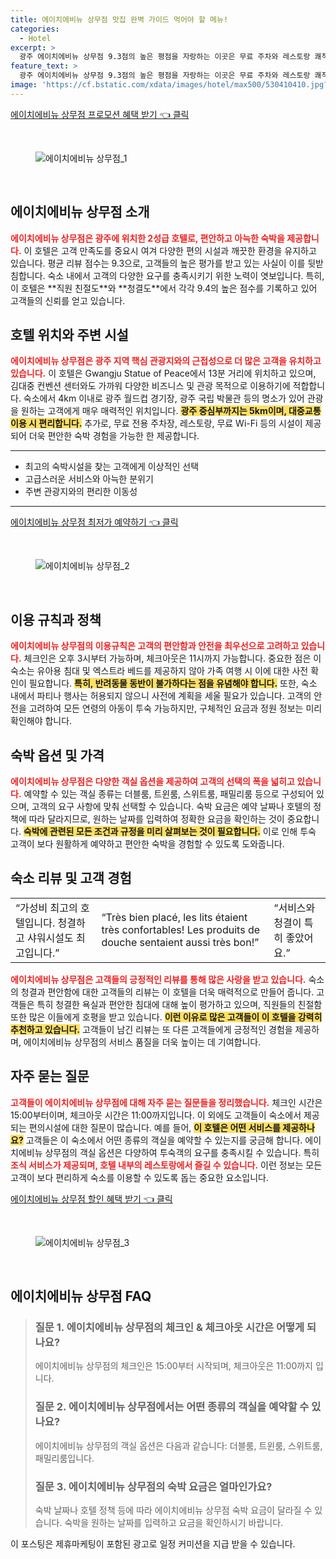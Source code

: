 ```yaml
---
title: 에이치에비뉴 상무점 맛집 완벽 가이드 먹어야 할 메뉴!
categories:
  - Hotel
excerpt: >
  광주 에이치에비뉴 상무점 9.3점의 높은 평점을 자랑하는 이곳은 무료 주차와 레스토랑 쾌적한 객실을 제공합니다. 청결과 직원 친절도에서 최고 점수를 기록하며 가족 단위 투숙객에게도 안성맞춤입니다!
feature_text: >
  광주 에이치에비뉴 상무점 9.3점의 높은 평점을 자랑하는 이곳은 무료 주차와 레스토랑 쾌적한 객실을 제공합니다. 청결과 직원 친절도에서 최고 점수를 기록하며 가족 단위 투숙객에게도 안성맞춤입니다!
image: 'https://cf.bstatic.com/xdata/images/hotel/max500/530410410.jpg?k=015436be0d1e2b2015f9edfbebbc771fa9d38040b7267d37200ad937eaa259d5&o=&hp=1'
---
```


<p><a class="modoo-button" href="https://tinyurl.com/2av74y69" rel="nofollow noopener">에이치에비뉴 상무점 프로모션 혜택 받기 👈 클릭</a></p><br/>
<figure class="image"><img alt="에이치에비뉴 상무점_1" src="https://cf.bstatic.com/xdata/images/hotel/max1024x768/530410412.jpg?k=89e4e6a238efa43dcbeb1dc01a7473a4e41ad12e31202322a3e9b7908596f229&amp;o=&amp;hp=1"/></figure><br/>

<h2 id="에이치에비뉴_상무점_소개">에이치에비뉴 상무점 소개</h2>
<p><b><span style="color: #ee2323;">에이치에비뉴 상무점은 광주에 위치한 2성급 호텔로, 편안하고 아늑한 숙박을 제공합니다.</span></b> 이 호텔은 고객 만족도를 중요시 여겨 다양한 편의 시설과 깨끗한 환경을 유지하고 있습니다. 평균 리뷰 점수는 9.3으로, 고객들의 높은 평가를 받고 있는 사실이 이를 뒷받침합니다. 숙소 내에서 고객의 다양한 요구를 충족시키기 위한 노력이 엿보입니다. 특히, 이 호텔은 **직원 친절도**와 **청결도**에서 각각 9.4의 높은 점수를 기록하고 있어 고객들의 신뢰를 얻고 있습니다.</p>
<h2 id="호텔_위치와_주변_시설">호텔 위치와 주변 시설</h2>
<p><b><span style="color: #ee2323;">에이치에비뉴 상무점은 광주 지역 핵심 관광지와의 근접성으로 더 많은 고객을 유치하고 있습니다.</span></b> 이 호텔은 Gwangju Statue of Peace에서 13분 거리에 위치하고 있으며, 김대중 컨벤션 센터와도 가까워 다양한 비즈니스 및 관광 목적으로 이용하기에 적합합니다. 숙소에서 4km 이내로 광주 월드컵 경기장, 광주 국립 박물관 등의 명소가 있어 관광을 원하는 고객에게 매우 매력적인 위치입니다. <b><span style="background-color: #ffe066;">광주 중심부까지는 5km이며, 대중교통 이용 시 편리합니다.</span></b> 추가로, 무료 전용 주차장, 레스토랑, 무료 Wi-Fi 등의 시설이 제공되어 더욱 편안한 숙박 경험을 가능한 한 제공합니다.</p>
<hr/>
<ul>
<li>최고의 숙박시설을 찾는 고객에게 이상적인 선택</li>
<li>고급스러운 서비스와 아늑한 분위기</li>
<li>주변 관광지와의 편리한 이동성</li>
</ul>
<hr/>
<p><a class="modoo-button" href="https://tinyurl.com/2av74y69" rel="nofollow noopener">에이치에비뉴 상무점 최저가 예약하기 👈 클릭</a></p><br/>
<figure class="image"><img alt="에이치에비뉴 상무점_2" src="https://cf.bstatic.com/xdata/images/hotel/max500/530410410.jpg?k=015436be0d1e2b2015f9edfbebbc771fa9d38040b7267d37200ad937eaa259d5&amp;o=&amp;hp=1"/></figure><br/>
<h2 id="이용_규칙과_정책">이용 규칙과 정책</h2>
<p><b><span style="color: #ee2323;">에이치에비뉴 상무점의 이용규칙은 고객의 편안함과 안전을 최우선으로 고려하고 있습니다.</span></b> 체크인은 오후 3시부터 가능하며, 체크아웃은 11시까지 가능합니다. 중요한 점은 이 숙소는 유아용 침대 및 엑스트라 베드를 제공하지 않아 가족 여행 시 이에 대한 사전 확인이 필요합니다. <b><span style="background-color: #ffe066;">특히, 반려동물 동반이 불가하다는 점을 유념해야 합니다.</span></b> 또한, 숙소 내에서 파티나 행사는 허용되지 않으니 사전에 계획을 세울 필요가 있습니다. 고객의 안전을 고려하여 모든 연령의 아동이 투숙 가능하지만, 구체적인 요금과 정원 정보는 미리 확인해야 합니다.</p>
<h2 id="숙박_옵션_및_가격">숙박 옵션 및 가격</h2>
<p><b><span style="color: #ee2323;">에이치에비뉴 상무점은 다양한 객실 옵션을 제공하여 고객의 선택의 폭을 넓히고 있습니다.</span></b> 예약할 수 있는 객실 종류는 더블룸, 트윈룸, 스위트룸, 패밀리룸 등으로 구성되어 있으며, 고객의 요구 사항에 맞춰 선택할 수 있습니다. 숙박 요금은 예약 날짜나 호텔의 정책에 따라 달라지므로, 원하는 날짜를 입력하여 정확한 요금을 확인하는 것이 중요합니다. <b><span style="background-color: #ffe066;">숙박에 관련된 모든 조건과 규정을 미리 살펴보는 것이 필요합니다.</span></b> 이로 인해 투숙 고객이 보다 원활하게 예약하고 편안한 숙박을 경험할 수 있도록 도와줍니다.</p>
<h2 id="숙소_리뷰_및_고객_경험">숙소 리뷰 및 고객 경험</h2>
<table>
<tr>
<td>“가성비 최고의 호텔입니다. 청결하고 샤워시설도 최고입니다.”</td>
<td>“Très bien placé, les lits étaient très confortables! Les produits de douche sentaient aussi très bon!”</td>
<td>“서비스와 청결이 특히 좋았어요.”</td>
</tr>
</table>
<p><b><span style="color: #ee2323;">에이치에비뉴 상무점은 고객들의 긍정적인 리뷰를 통해 많은 사랑을 받고 있습니다.</span></b> 숙소의 청결과 편안함에 대한 고객들의 리뷰는 이 호텔을 더욱 매력적으로 만들어 줍니다. 고객들은 특히 청결한 욕실과 편안한 침대에 대해 높이 평가하고 있으며, 직원들의 친절함 또한 많은 이들에게 호평을 받고 있습니다. <b><span style="background-color: #ffe066;">이런 이유로 많은 고객들이 이 호텔을 강력히 추천하고 있습니다.</span></b> 고객들이 남긴 리뷰는 또 다른 고객들에게 긍정적인 경험을 제공하며, 에이치에비뉴 상무점의 서비스 품질을 더욱 높이는 데 기여합니다.</p>
<h2 id="자주_묻는_질문">자주 묻는 질문</h2>
<p><b><span style="color: #ee2323;">고객들이 에이치에비뉴 상무점에 대해 자주 묻는 질문들을 정리했습니다.</span></b> 체크인 시간은 15:00부터이며, 체크아웃 시간은 11:00까지입니다. 이 외에도 고객들이 숙소에서 제공되는 편의시설에 대한 질문이 많습니다. 예를 들어, <b><span style="background-color: #ffe066;">이 호텔은 어떤 서비스를 제공하나요?</span></b> 고객들은 이 숙소에서 어떤 종류의 객실을 예약할 수 있는지를 궁금해 합니다. 에이치에비뉴 상무점의 객실 옵션은 다양하여 투숙객의 요구를 충족시킬 수 있습니다. 특히 <b><span style="color: #ee2323;">조식 서비스가 제공되며, 호텔 내부의 레스토랑에서 즐길 수 있습니다.</span></b> 이런 정보는 모든 고객이 보다 편리하게 숙소를 이용할 수 있도록 돕는 중요한 요소입니다.</p>

<p><a class="modoo-button" href="https://tinyurl.com/2av74y69" rel="nofollow noopener">에이치에비뉴 상무점 할인 혜택 받기 👈 클릭</a></p><br>

<figure class="image"><img src="https://cf.bstatic.com/xdata/images/hotel/max500/530410414.jpg?k=5314d0b80016080759c3f03dd77dbc92cf514d7a4340ae1f363ca3c064b536ca&o=&hp=1" alt="에이치에비뉴 상무점_3"></figure><br>
<h2 id="에이치에비뉴 상무점_FAQ">에이치에비뉴 상무점 FAQ</h2>
<div itemscope="" itemtype="https://schema.org/FAQPage"> 
<blockquote> 
<div itemscope="" itemprop="mainEntity" itemtype="https://schema.org/Question"> 
<h3 id="질문_1" itemprop="name">질문 1. 에이치에비뉴 상무점의 체크인 & 체크아웃 시간은 어떻게 되나요?</h3> 
<div itemscope="" itemprop="acceptedAnswer" itemtype="https://schema.org/Answer"> 
<span itemprop="text"> 
<p>에이치에비뉴 상무점의 체크인은 15:00부터 시작되며, 체크아웃은 11:00까지 입니다.</p> 
</span> 
</div> 
</div> 
<div itemscope="" itemprop="mainEntity" itemtype="https://schema.org/Question"> 
<h3 id="질문_2" itemprop="name">질문 2. 에이치에비뉴 상무점에서는 어떤 종류의 객실을 예약할 수 있나요?</h3> 
<div itemscope="" itemprop="acceptedAnswer" itemtype="https://schema.org/Answer"> 
<span itemprop="text"> 
<p>에이치에비뉴 상무점의 객실 옵션은 다음과 같습니다: 더블룸, 트윈룸, 스위트룸, 패밀리룸입니다.</p> 
</span> 
</div> 
</div> 
<div itemscope="" itemprop="mainEntity" itemtype="https://schema.org/Question"> 
<h3 id="질문_3" itemprop="name">질문 3. 에이치에비뉴 상무점의 숙박 요금은 얼마인가요?</h3> 
<div itemscope="" itemprop="acceptedAnswer" itemtype="https://schema.org/Answer"> 
<span itemprop="text"> 
<p>숙박 날짜나 호텔 정책 등에 따라 에이치에비뉴 상무점 숙박 요금이 달라질 수 있습니다. 숙박을 원하는 날짜를 입력하고 요금을 확인하시기 바랍니다.</p> 
</span> 
</div> 
</div> 
</blockquote> 
</div><p>이 포스팅은 제휴마케팅이 포함된 광고로 일정 커미션을 지급 받을 수 있습니다.</p>

